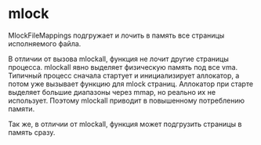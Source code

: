 # mlock

MlockFileMappings подгружает и лочить в память все страницы исполняемого файла.

В отличии от вызова mlockall, функция не лочит другие страницы процесса.
mlockall явно выделяет физическую память под все vma. Типичный процесс сначала
стартует и инициализирует аллокатор, а потом уже вызывает функцию для mlock страниц.
Аллокатор при старте выделяет большие диапазоны через mmap, но реально их не использует.
Поэтому mlockall приводит в повышенному потреблению памяти.

Так же, в отличии от mlockall, функция может подгрузить страницы в память сразу. 
